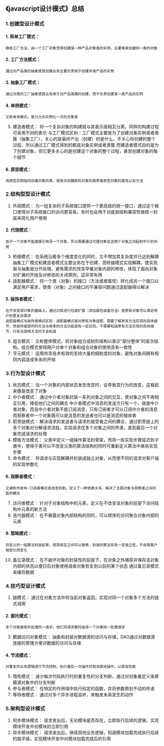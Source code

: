 <!--
 * @Author: 289608944@qq.com
 * @Date: 2019-12-17 10:18:01
 * @LastEditors: 289608944@qq.com
 * @LastEditTime: 2020-04-02 15:27:08
 * @Description: In User Settings Edit
 -->
## 《javascript设计模式》总结
### 1.创建型设计模式 
  #### 1. 简单工厂模式：
  
    静态工厂方法，由一个工厂对象觉得创建某一种产品对象类的实例，主要用来创建同一类的对象
  #### 2. 工厂方法模式：
    通过对产品类的抽象使其创建业务主要负责用于创建多类产品的实例
  #### 3. 抽象工厂模式：
    通过对类的工厂抽象使其业务用于对产品类簇的创建，而不负责创建某一类产品的实例
  #### 4. 单例模式：
    又称单体模式，是只允许实例化一次的对象类
  5. 建造者模式：
    将一个复杂对象的构建层与其表示层相互分离，同样的构建过程可采用不同的表示
    与工厂模式区别：工厂模式主要是为了创建对象实例或者类簇（抽象工厂），关心的是最终产出（创建）的是什么，不关心你创建的整个过程，所以通过工厂模式得到的都是对象实例或者类簇
    而建造者模式目的是为了创建对象，但它更多关心的是创建这个对象的整个过程，甚至创建对象的每个细节
  #### 6. 原型模式：
    用原型实例指向创建对象的类，使用与创建新的对象的类恭喜原型对象的属性以及方法
### 2.结构型型设计模式
  1. 外观模式：
    为一组复杂的子系统接口提供一个更高级的统一接口，通过这个接口使得对子系统接口的访问更容易。有时也会用于对底层结构兼容性做统一封装来简化用户使用
  #### 2. 代理模式：
    由于一个对象不能直接引用另一个对象，所以需要通过代理对象在这两个对象之间起到中介的作用
  3. 桥接模式：
    在系统沿着多个维度变化的同时，又不增加其复杂度并已达到解耦
    抽象工厂模式和建造者模式主要业务在于创建，而桥接模式实现解耦，使实现层与抽象层分开处理，避免需求的改变早餐对象内部的修改，体现了面向对象对扩展的开放及对修改的关闭原则，这非常有用
  4. 适配器模式：
    将一个类（对象）的接口（方法或者属性）转化成另一个接口以满足用户需求，使类（对象）之间接口的不兼容问题通过适配器得以解决
  #### 5. 装饰者模式：
    在不改变源对象的基础上，通过对其进行包装扩展（添加属性或者方法）使原有对象可以满足用户的更复杂需求
    适配器模式与装饰者模式区别：适配器模式是对原有对象适配，需要了解原有方法实现的具体细节，而装饰者提供的方法与原来的方法功能是有一定区别，不需要知道原有方法实现的具体细节，只有当调用方法时才会知道
  6. 组合模式：
    又称整体模式，将对象组合成树形结构以表示“部分整体”的层次结构。组合模式使得用户对单个对象和组合对象的使用具有一致性
  7. 亨元模式：
    运用共享技术有效的支持大量的细粒度的对象，避免对象间拥有相同内容造成多余的开销
### 3.行为型设计模式
  1. 状态模式：
    当一个对象的内部状态发生改变时，会导致其行为的改变，这看起来像是改变了对象
  2. 中介者模式：
    通过中介者对象封装一系列对象之间的交互，使对象之间不再相互引用，降低他们之间的耦合
    中介者模式中消息的发送方只有一个，就是中介者对象，而且中介者对象不能订阅消息，只有订阅者才可以订阅中介者的消息
    而观察者中一个对象既可以是消息的发送者也可以是消息的接收者
  3. 职责链模式：
    解决请求的发送者与请求的接受者之间的耦合，通过职责链上的多个对象对分解请求流程，实现请求在多个对象之间的传递，直到最后一个对象完成请求的处理
  4. 模板方法模式：
    父类中定义一组操作算法的骨架，而将一些实现步骤延迟到子类中，使得子类可以不改变父类的算法结构的同时可重新定义算法中某些实现步骤
  5. 命令模式：
    将请求与实现解耦并封装成独立对象，从而使不同的请求对客户端的实现参数化
  #### 6. 观察者模式：
    又被称作发布-订阅者模式或消息机制，定义了一种依赖关系，解决了主题对象与观察者之间功能的耦合
  7. 访问者模式：
    针对于对象结构中的元素，定义在不改变该对象的前提下访问结构中元素的新方法
  8. 迭代器模式：
    在不暴露对象内部结构的同时，可以顺序的访问聚合对象内部的元素
  #### 9. 策略模式：
    将定义的一组算法封装起来，使其相互之间可以替换，封装的算法具有一定独立性，不会随客户端变化而变化
  10. 备忘录模式：
    在不破坏对象的封装性的前提下，在对象之外捕获并保存该对象内部的状态以便日后对象使用或者对象恢复到以前的某个状态
    通过备忘录模式来缓存数据
### 4.技巧型设计模式
  1. 链模式：
    通过在对象方法中将当前对象返回，实现对同一个对象多个方法的链式调用
  #### 2. 委托模式：
    多个对象接收并处理同一请求，他们将请求委托给另一个对象统一处理请求
  3. 数据访问对象模式：
    抽象和封装对数据源的访问与存储，DAO通过对数据源连接的管理方便对数据的访问与存储
 ####  4. 节流模式：
    对重复的业务逻辑进行节流控制，执行最后一次操作并取消其他操作，以提高性能
  5. 惰性模式：
    减少每次代码执行时的重复性的分支判断，通过对对象重定义来屏蔽源对象中的分支判断
  6. 参与者模式：
    在特定的作用域中执行给定的函数，并将参数原封不动的传递
  7. 等待者模式：
    通过对多个异步进程监听，来触发未来发生的动作
### 5.架构型设计模式
  1. 同步模块模式：
    请求发出后，无论模块是否存在，立即执行后续的逻辑，实现模块开发中对模块的立即引用
  2. 异步模块模式：
    请求发出后，继续其他业务逻辑，知道模块加载完成执行后续的路平级，实现模块开发中对模块加载完成后的引用


